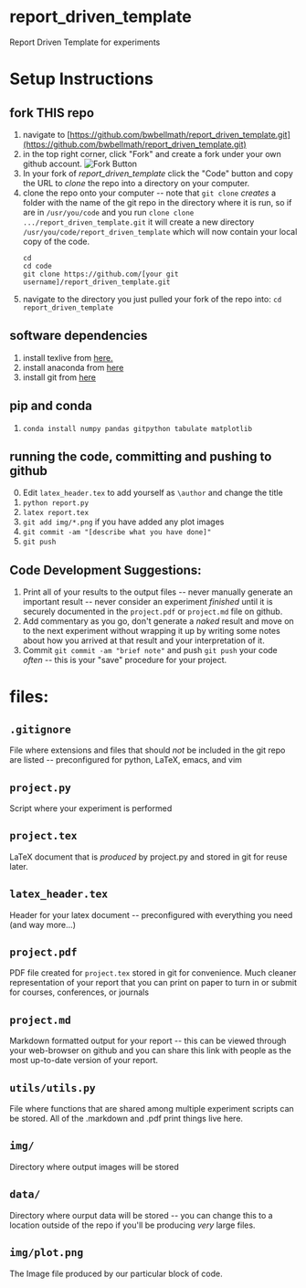 # report_driven_template
Report Driven Template for experiments

# Setup Instructions
## fork THIS repo
1. navigate to
   [https://github.com/bwbellmath/report_driven_template.git](https://github.com/bwbellmath/report_driven_template.git)
2. in the top right corner, click "Fork" and create a fork under your
own github account. 
![Fork
Button](https://github.com/bwbellmath/report_driven_template/blob/main/img/fork_button.jpg)
3. In your fork of *report_driven_template* click the "Code" button
   and copy the URL to *clone* the repo into a directory on your
   computer. 
4. clone the repo onto your computer -- note that `git clone` *creates*
   a folder with the name of the git repo in the directory where it is
   run, so if are in `/usr/you/code` and you run `clone clone
   .../report_driven_template.git` it will create a new directory
   `/usr/you/code/report_driven_template` which will now contain your
   local copy of the code. 
   ~~~~
   cd
   cd code
   git clone https://github.com/[your git username]/report_driven_template.git
   ~~~~
5. navigate to the directory you just pulled your fork of the repo
   into: `cd report_driven_template`

## software dependencies
1. install texlive from
   [here.](https://www.tug.org/texlive/acquire-netinstall.html)
2. install anaconda from
   [here](https://docs.anaconda.com/anaconda/install/index.html)
3. install git from
   [here](https://git-scm.com/book/en/v2/Getting-Started-Installing-Git)

## pip and conda
1. `conda install numpy pandas gitpython tabulate matplotlib`

## running the code, committing and pushing to github
0. Edit `latex_header.tex` to add yourself as `\author` and change the title
1. `python report.py`
2. `latex report.tex`
3. `git add img/*.png` if you have added any plot images
4. `git commit -am "[describe what you have done]"`
5. `git push`

## Code Development Suggestions:
1. Print all of your results to the output files -- never manually
   generate an important result -- never consider an experiment
   *finished* until it is securely documented in the `project.pdf` or
   `project.md` file on github. 
2. Add commentary as you go, don't generate a *naked* result and move
   on to the next experiment without wrapping it up by writing some
   notes about how you arrived at that result and your interpretation
   of it. 
3. Commit `git commit -am "brief note"` and push `git push` your code
   *often* -- this is your "save" procedure for your project. 

# files: 
##  `.gitignore`
File where extensions and files that should *not* be included in the
git repo are listed -- preconfigured for python, LaTeX, emacs, and vim

##  `project.py`
Script where your experiment is performed

##  `project.tex`
LaTeX document that is *produced* by project.py and stored in git for
reuse later. 

##  `latex_header.tex`
Header for your latex document -- preconfigured with everything you
need (and way more...)

##  `project.pdf`
PDF file created for `project.tex` stored in git for convenience. Much
cleaner representation of your report that you can print on paper to
turn in or submit for courses, conferences, or journals

##  `project.md`
Markdown formatted output for your report -- this can be viewed
through your web-browser on github and you can share this link with
people as the most up-to-date version of your report. 

##  `utils/utils.py`
File where functions that are shared among multiple experiment scripts
can be stored. All of the .markdown and .pdf print things live here. 

##  `img/`
Directory where output images will be stored

##  `data/`
Directory where ourput data will be stored -- you can change this to a
location outside of the repo if you'll be producing *very* large files.

##  `img/plot.png`
The Image file produced by our particular block of code. 


